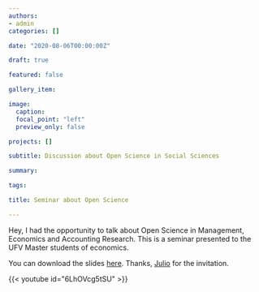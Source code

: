 ```yaml
---
authors:
- admin
categories: []

date: "2020-08-06T00:00:00Z"

draft: true

featured: false

gallery_item:

image:
  caption:
  focal_point: "left"
  preview_only: false

projects: []

subtitle: Discussion about Open Science in Social Sciences

summary: 

tags:

title: Seminar about Open Science

---
```


Hey, I had the opportunity to talk about Open Science in Management, Economics and Accounting Research. This is a seminar presented to the UFV Master students of economics. 

You can download the slides [here](https://zenodo.org/record/3972198). Thanks, [Julio](http://lattes.cnpq.br/6615352108576627) for the invitation.


{{< youtube id="6LhOVcg5tSU" >}}




